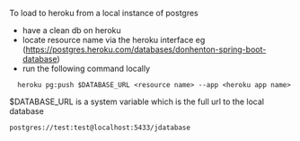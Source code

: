 To load to heroku from a local instance of postgres

* have a clean db on heroku
* locate resource name via the heroku interface eg (https://postgres.heroku.com/databases/donhenton-spring-boot-database)
* run the following command locally
```
  heroku pg:push $DATABASE_URL <resource name> --app <heroku app name>
```

$DATABASE_URL is a system variable which is the full url to the local database
```
postgres://test:test@localhost:5433/jdatabase
```
